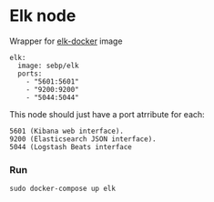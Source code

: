 # Elk node

Wrapper for [elk-docker](https://elk-docker.readthedocs.io/) image

```
elk:
  image: sebp/elk
  ports:
    - "5601:5601"
    - "9200:9200"
    - "5044:5044"
```

This node should just have a port atrribute for each:

```
5601 (Kibana web interface).
9200 (Elasticsearch JSON interface).
5044 (Logstash Beats interface
```

### Run

`sudo docker-compose up elk`